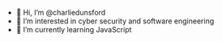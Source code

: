 - 👋 Hi, I’m @charliedunsford
- 👀 I’m interested in cyber security and software engineering
- 🌱 I’m currently learning JavaScript

<!---
charliedunsford/charliedunsford is a ✨ special ✨ repository because its `README.md` (this file) appears on your GitHub profile.
You can click the Preview link to take a look at your changes.
--->
